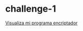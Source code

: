 # challenge-1

<a href="https://mauricio-velazquez.github.io/challenge-1/">Visualiza mi programa encriptador</a>
